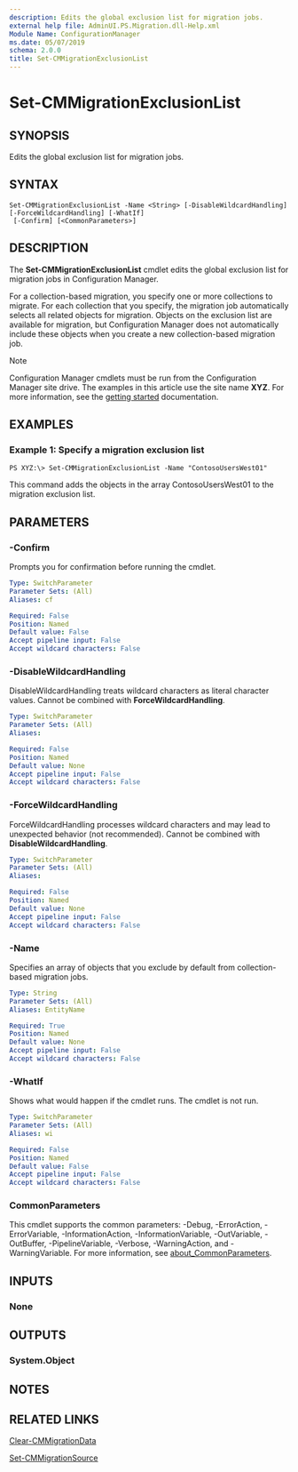```yaml
---
description: Edits the global exclusion list for migration jobs.
external help file: AdminUI.PS.Migration.dll-Help.xml
Module Name: ConfigurationManager
ms.date: 05/07/2019
schema: 2.0.0
title: Set-CMMigrationExclusionList
---
```


# Set-CMMigrationExclusionList

## SYNOPSIS
Edits the global exclusion list for migration jobs.

## SYNTAX

```
Set-CMMigrationExclusionList -Name <String> [-DisableWildcardHandling] [-ForceWildcardHandling] [-WhatIf]
 [-Confirm] [<CommonParameters>]
```

## DESCRIPTION
The **Set-CMMigrationExclusionList** cmdlet edits the global exclusion list for migration jobs in Configuration Manager.

For a collection-based migration, you specify one or more collections to migrate.
For each collection that you specify, the migration job automatically selects all related objects for migration.
Objects on the exclusion list are available for migration, but Configuration Manager does not automatically include these objects when you create a new collection-based migration job.

> [!NOTE]
> Configuration Manager cmdlets must be run from the Configuration Manager site drive.
> The examples in this article use the site name **XYZ**. For more information, see the
> [getting started](/powershell/sccm/overview) documentation.

## EXAMPLES

### Example 1: Specify a migration exclusion list
```
PS XYZ:\> Set-CMMigrationExclusionList -Name "ContosoUsersWest01"
```

This command adds the objects in the array ContosoUsersWest01 to the migration exclusion list.

## PARAMETERS

### -Confirm
Prompts you for confirmation before running the cmdlet.

```yaml
Type: SwitchParameter
Parameter Sets: (All)
Aliases: cf

Required: False
Position: Named
Default value: False
Accept pipeline input: False
Accept wildcard characters: False
```

### -DisableWildcardHandling
DisableWildcardHandling treats wildcard characters as literal character values. Cannot be combined with **ForceWildcardHandling**.

```yaml
Type: SwitchParameter
Parameter Sets: (All)
Aliases:

Required: False
Position: Named
Default value: None
Accept pipeline input: False
Accept wildcard characters: False
```

### -ForceWildcardHandling
ForceWildcardHandling processes wildcard characters and may lead to unexpected behavior (not recommended). Cannot be combined with **DisableWildcardHandling**.

```yaml
Type: SwitchParameter
Parameter Sets: (All)
Aliases:

Required: False
Position: Named
Default value: None
Accept pipeline input: False
Accept wildcard characters: False
```

### -Name
Specifies an array of objects that you exclude by default from collection-based migration jobs.

```yaml
Type: String
Parameter Sets: (All)
Aliases: EntityName

Required: True
Position: Named
Default value: None
Accept pipeline input: False
Accept wildcard characters: False
```

### -WhatIf
Shows what would happen if the cmdlet runs.
The cmdlet is not run.

```yaml
Type: SwitchParameter
Parameter Sets: (All)
Aliases: wi

Required: False
Position: Named
Default value: False
Accept pipeline input: False
Accept wildcard characters: False
```

### CommonParameters
This cmdlet supports the common parameters: -Debug, -ErrorAction, -ErrorVariable, -InformationAction, -InformationVariable, -OutVariable, -OutBuffer, -PipelineVariable, -Verbose, -WarningAction, and -WarningVariable. For more information, see [about_CommonParameters](http://go.microsoft.com/fwlink/?LinkID=113216).

## INPUTS

### None

## OUTPUTS

### System.Object
## NOTES

## RELATED LINKS

[Clear-CMMigrationData](Clear-CMMigrationData.md)

[Set-CMMigrationSource](Set-CMMigrationSource.md)


